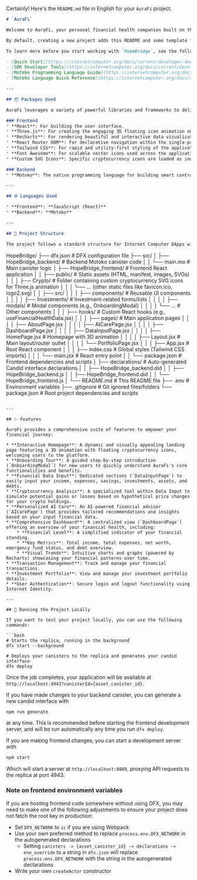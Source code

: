 Certainly\! Here's the `README.md` file in English for your `AuraFi` project.

```markdown
# `AuraFi`

Welcome to AuraFi, your personal financial health companion built on the Internet Computer! This DApp (Decentralized Application) helps you track, analyze, and improve your financial well-being with smart insights and a secure, decentralized foundation.

By default, creating a new project adds this README and some template files to your project directory. You can edit these template files to customize your project and to include your own code to speed up the development cycle.

To learn more before you start working with `HopeBridge`, see the following documentation available online:

- [Quick Start](https://internetcomputer.org/docs/current/developer-docs/setup/deploy-locally)
- [SDK Developer Tools](https://internetcomputer.org/docs/current/developer-docs/setup/install)
- [Motoko Programming Language Guide](https://internetcomputer.org/docs/current/motoko/main/motoko)
- [Motoko Language Quick Reference](https://internetcomputer.org/docs/current/motoko/main/language-manual)

---

## 📦 Packages Used

AuraFi leverages a variety of powerful libraries and frameworks to deliver its features:

### Frontend
* **React**: For building the user interface.
* **Three.js**: For creating the engaging 3D floating icon animation on the homepage.
* **Recharts**: For rendering beautiful and interactive data visualizations (charts) on the Dashboard and Data Input pages.
* **React Router DOM**: For declarative navigation within the single-page application.
* **Tailwind CSS**: For rapid and utility-first styling of the application's UI.
* **Font Awesome**: For scalable vector icons used across the application (e.g., in the header and onboarding modal).
* **Custom SVG Icons**: Specific cryptocurrency icons are loaded as individual SVG files from the `public/Crypto/` folder for the Three.js animation on the homepage, offering high design flexibility.

### Backend
* **Motoko**: The native programming language for building smart contracts (canisters) on the Internet Computer.

---

## 🌐 Languages Used

* **Frontend**: **JavaScript (React)**
* **Backend**: **Motoko**

---

## 📁 Project Structure

The project follows a standard structure for Internet Computer DApps with a React frontend:

```

HopeBridge/
├── dfx.json                      \# DFX configuration file
├── src/
│   ├── HopeBridge\_backend/       \# Backend Motoko canister code
│   │   └── main.mo               \# Main canister logic
│   ├── HopeBridge\_frontend/      \# Frontend React application
│   │   ├── public/               \# Static assets (HTML, manifest, images, SVGs)
│   │   │   ├── Crypto/           \# Folder containing custom cryptocurrency SVG icons for Three.js animation
│   │   │   └── ... (other static files like favicon.ico, logo2.svg)
│   │   ├── src/
│   │   │   ├── components/       \# Reusable UI components
│   │   │   │   ├── Investments/  \# Investment-related forms/lists
│   │   │   │   ├── modals/       \# Modal components (e.g., OnboardingModal)
│   │   │   │   └── ...           \# Other components
│   │   │   ├── hooks/            \# Custom React hooks (e.g., useFinancialHealthData.jsx)
│   │   │   ├── pages/            \# Main application pages
│   │   │   │   ├── AboutPage.jsx
│   │   │   │   ├── AICarePage.jsx
│   │   │   │   ├── DashboardPage.jsx
│   │   │   │   ├── DataInputPage.jsx
│   │   │   │   ├── HomePage.jsx  \# Homepage with 3D animation
│   │   │   │   ├── Layout.jsx    \# Main layout/router outlet
│   │   │   │   └── PortfolioPage.jsx
│   │   │   ├── App.jsx           \# Root React component
│   │   │   ├── index.css         \# Global styles (Tailwind CSS imports)
│   │   │   └── main.jsx          \# React entry point
│   │   └── package.json          \# Frontend dependencies and scripts
│   ├── declarations/             \# Auto-generated Candid interface declarations
│   │   ├── HopeBridge\_backend.did
│   │   ├── HopeBridge\_backend.js
│   │   ├── HopeBridge\_frontend.did
│   │   └── HopeBridge\_frontend.js
│   └── README.md                 \# This README file
├── .env                          \# Environment variables
├── .gitignore                    \# Git ignored files/folders
└── package.json                  \# Root project dependencies and scripts

````

---

## ✨ Features

AuraFi provides a comprehensive suite of features to empower your financial journey:

* **Interactive Homepage**: A dynamic and visually appealing landing page featuring a 3D animation with floating cryptocurrency icons, welcoming users to the platform.
* **Onboarding Tour**: A guided step-by-step introduction (`OnboardingModal`) for new users to quickly understand AuraFi's core functionalities and benefits.
* **Financial Data Input**: Dedicated sections (`DataInputPage`) to easily input your income, expenses, savings, investments, assets, and debts.
* **Cryptocurrency Analysis**: A specialized tool within Data Input to simulate potential gains or losses based on hypothetical price changes for your crypto holdings.
* **Personalized AI Care**: An AI-powered financial advisor (`AICarePage`) that provides tailored recommendations and insights based on your input financial data.
* **Comprehensive Dashboard**: A centralized view (`DashboardPage`) offering an overview of your financial health, including:
    * **Financial Level**: A simplified indicator of your financial standing.
    * **Key Metrics**: Total income, total expenses, net worth, emergency fund status, and debt overview.
    * **Visual Trends**: Intuitive charts and graphs (powered by Recharts) showcasing your financial patterns over time.
* **Transaction Management**: Track and manage your financial transactions.
* **Investment Portfolio**: View and manage your investment portfolio details.
* **User Authentication**: Secure login and logout functionality using Internet Identity.

---

## 🚀 Running the Project Locally

If you want to test your project locally, you can use the following commands:

```bash
# Starts the replica, running in the background
dfx start --background

# Deploys your canisters to the replica and generates your candid interface
dfx deploy
````

Once the job completes, your application will be available at `http://localhost:4943?canisterId={asset_canister_id}`.

If you have made changes to your backend canister, you can generate a new candid interface with

```bash
npm run generate
```

at any time. This is recommended before starting the frontend development server, and will be run automatically any time you run `dfx deploy`.

If you are making frontend changes, you can start a development server with

```bash
npm start
```

Which will start a server at `http://localhost:8080`, proxying API requests to the replica at port 4943.

### Note on frontend environment variables

If you are hosting frontend code somewhere without using DFX, you may need to make one of the following adjustments to ensure your project does not fetch the root key in production:

  * Set `DFX_NETWORK` to `ic` if you are using Webpack
  * Use your own preferred method to replace `process.env.DFX_NETWORK` in the autogenerated declarations
      * Setting `canisters -> {asset_canister_id} -> declarations -> env_override` to a string in `dfx.json` will replace `process.env.DFX_NETWORK` with the string in the autogenerated declarations
  * Write your own `createActor` constructor

<!-- end list -->

```
```